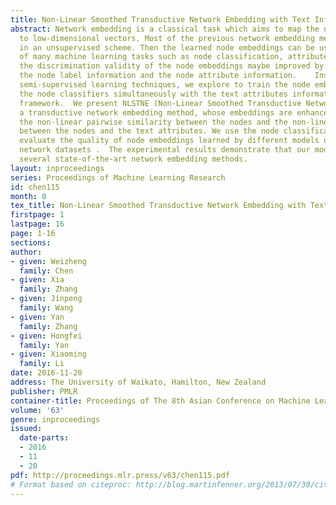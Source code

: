 ```yaml
---
title: Non-Linear Smoothed Transductive Network Embedding with Text Information
abstract: Network embedding is a classical task which aims to map the nodes of a network
  to low-dimensional vectors. Most of the previous network embedding methods are trained
  in an unsupervised scheme. Then the learned node embeddings can be used as inputs
  of many machine learning tasks such as node classification, attribute inference.  However,
  the discrimination validity of the node embeddings maybe improved by considering
  the node label information and the node attribute information.    Inspired by traditional
  semi-supervised learning techniques, we explore to train the node embeddings and
  the node classifiers simultaneously with the text attributes information in a flexible
  framework.  We present NLSTNE (Non-Linear Smoothed Transductive Network Embedding),
  a transductive network embedding method, whose embeddings are enhanced by modeling
  the non-linear pairwise similarity between the nodes and the non-linear relationship
  between the nodes and the text attributes. We use the node classification task to
  evaluate the quality of node embeddings learned by different models on four real-world
  network datasets .  The experimental results demonstrate that our model outperforms
  several state-of-the-art network embedding methods.
layout: inproceedings
series: Proceedings of Machine Learning Research
id: chen115
month: 0
tex_title: Non-Linear Smoothed Transductive Network Embedding with Text Information
firstpage: 1
lastpage: 16
page: 1-16
sections: 
author:
- given: Weizheng
  family: Chen
- given: Xia
  family: Zhang
- given: Jinpeng
  family: Wang
- given: Yan
  family: Zhang
- given: Hongfei
  family: Yan
- given: Xiaoming
  family: Li
date: 2016-11-20
address: The University of Waikato, Hamilton, New Zealand
publisher: PMLR
container-title: Proceedings of The 8th Asian Conference on Machine Learning
volume: '63'
genre: inproceedings
issued:
  date-parts:
  - 2016
  - 11
  - 20
pdf: http://proceedings.mlr.press/v63/chen115.pdf
# Format based on citeproc: http://blog.martinfenner.org/2013/07/30/citeproc-yaml-for-bibliographies/
---
```

